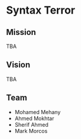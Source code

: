 # Syntax Terror

## Mission
TBA

## Vision
TBA

## Team
* Mohamed Mehany
* Ahmed Mokhtar
* Sherif Ahmed
* Mark Morcos
